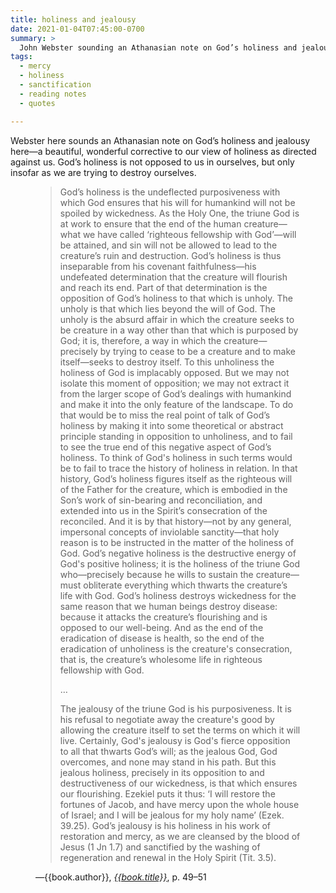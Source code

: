 ```yaml
---
title: holiness and jealousy
date: 2021-01-04T07:45:00-0700
summary: >
  John Webster sounding an Athanasian note on God’s holiness and jealousy: not against us but against our folly and for our good and salvation.
tags:
  - mercy
  - holiness
  - sanctification
  - reading notes
  - quotes

---
```


Webster here sounds an Athanasian note on God’s holiness and jealousy here—a beautiful, wonderful corrective to our view of holiness as directed against us. God’s holiness is not opposed to us in ourselves, but only insofar as we are trying to destroy ourselves.

<figure class='quotation'>

> God’s holiness is the undeflected purposiveness with which God ensures that his will for humankind will not be spoiled by wickedness. As the Holy One, the triune God is at work to ensure that the end of the human creature—what we have called ‘righteous fellowship with God’—will be attained, and sin will not be allowed to lead to the creature’s ruin and destruction. God’s holiness is thus inseparable from his covenant faithfulness—his undefeated determination that the creature will flourish and reach its end. Part of that determination is the opposition of God’s holiness to that which is unholy. The unholy is that which lies beyond the will of God. The unholy is the absurd affair in which the creature seeks to be creature in a way other than that which is purposed by God; it is, therefore, a way in which the creature—precisely by trying to cease to be a creature and to make itself—seeks to destroy itself. To this unholiness the holiness of God is implacably opposed. But we may not isolate this moment of opposition; we may not extract it from the larger scope of God’s dealings with humankind and make it into the only feature of the landscape. To do that would be to miss the real point of talk of God’s holiness by making it into some theoretical or abstract principle standing in opposition to unholiness, and to fail to see the true end of this negative aspect of God’s holiness. To think of God's holiness in such terms would be to fail to trace the history of holiness in relation. In that history, God’s holiness figures itself as the righteous will of the Father for the creature, which is embodied in the Son’s work of sin-bearing and reconciliation, and extended into us in the Spirit’s consecration of the reconciled. And it is by that history—not by any general, impersonal concepts of inviolable sanctity—that holy reason is to be instructed in the matter of the holiness of God. God’s negative holiness is the destructive energy of God's positive holiness; it is the holiness of the triune God who—precisely because he wills to sustain the creature—must obliterate everything which thwarts the creature’s life with God. God’s holiness destroys wickedness for the same reason that we human beings destroy disease: because it attacks the creature’s flourishing and is opposed to our well-being. And as the end of the eradication of disease is health, so the end of the eradication of unholiness is the creature's consecration, that is, the creature’s wholesome life in righteous fellowship with God. 
> 
> …
> 
> The jealousy of the triune God is his purposiveness. It is his refusal to negotiate away the creature's good by allowing the creature itself to set the terms on which it will live. Certainly, God's jealousy is God's fierce opposition to all that thwarts God’s will; as the jealous God, God overcomes, and none may stand in his path. But this jealous holiness, precisely in its opposition to and destructiveness of our wickedness, is that which ensures our flourishing. Ezekiel puts it thus: ‘I will restore the fortunes of Jacob, and have mercy upon the whole house of Israel; and I will be jealous for my holy name’ (Ezek. 39.25). God’s jealousy is his holiness in his work of restoration and mercy, as we are cleansed by the blood of Jesus (1 Jn 1.7) and sanctified by the washing of regeneration and renewal in the Holy Spirit (Tit. 3.5). 

<figcaption>—{{book.author}}, <a href="{{book.link}}"><cite>{{book.title}}</cite></a>, p. 49–51</figcaption>

</figure>